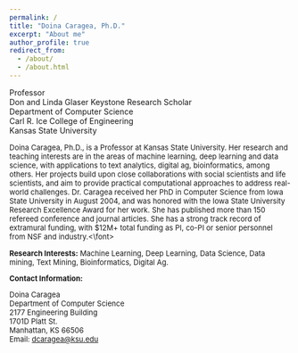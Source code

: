 ```yaml
---
permalink: /
title: "Doina Caragea, Ph.D."
excerpt: "About me"
author_profile: true
redirect_from: 
  - /about/
  - /about.html
---
```


Professor \
Don and Linda Glaser Keystone Research Scholar \
Department of Computer Science \
Carl R. Ice College of Engineering \
Kansas State University 




<font size = "2"> Doina Caragea, Ph.D., is a Professor at Kansas State University. Her research and teaching interests are in the areas of machine learning, deep learning and data science, with applications to text analytics, digital ag, bioinformatics, among others. Her projects build upon close collaborations with social scientists and life scientists, and aim to provide practical computational approaches to address real-world challenges. Dr. Caragea received her PhD in Computer Science from Iowa State University in August 2004, and was honored with the Iowa State University Research Excellence Award for her work. She has published more than 150 refereed conference and journal articles. She has a strong track record of extramural funding, with $12M+ total funding as PI, co-PI or senior personnel from NSF and industry.<\font>


**Research Interests:** Machine Learning, Deep Learning, Data Science, Data mining, Text Mining,  Bioinformatics, Digital Ag.


**Contact Information:**

Doina Caragea \
Department of Computer Science \
2177 Engineering Building \
1701D Platt St.\
Manhattan, KS 66506\
Email: dcaragea@ksu.edu 

